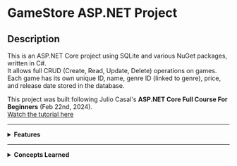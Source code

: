# GameStore ASP.NET Project

## Description
This is an ASP.NET Core project using SQLite and various NuGet packages, written in C#.  
It allows full CRUD (Create, Read, Update, Delete) operations on games.  
Each game has its own unique ID, name, genre ID (linked to genre), price, and release date stored in the database.

This project was built following Julio Casal's **ASP.NET Core Full Course For Beginners** (Feb 22nd, 2024).  
[Watch the tutorial here](https://www.youtube.com/watch?v=AhAxLiGC7Pc&t=587s&ab_channel=JulioCasal)

---

<details>
<summary><strong>Features</strong></summary>
  
- Full CRUD operations on games  
- Each game entity includes:  
  - Unique ID  
  - Name  
  - Genre ID and associated Genre  
  - Price  
  - Release Date  
- Genre management  
- SQLite database backend  
- RESTful API design  

<!-- Add your features description here -->

</details>

---

<details>
<summary><strong>Concepts Learned</strong></summary>

<details>
<summary><strong>REST API</strong></summary>

<!-- Add your REST API description, examples, images -->

</details>

<details>
<summary><strong>Data Transfer Objects (DTOs)</strong></summary>

<!-- Add your DTOs explanation -->

</details>

<details>
<summary><strong>CRUD Endpoints</strong></summary>

<!-- Add CRUD endpoints details -->

</details>

<details>
<summary><strong>Extension Methods</strong></summary>

<!-- Add explanation of extension methods -->

</details>

<details>
<summary><strong>Routing</strong></summary>

<!-- Add routing details -->

</details>

<details>
<summary><strong>Debugging and Handling Errors</strong></summary>

<!-- Add info about debugging and error handling -->

</details>

<details>
<summary><strong>Entity Framework Core</strong></summary>

<!-- Add EF Core description -->

</details>

<details>
<summary><strong>Data Model</strong></summary>

<!-- Add data model explanation -->

</details>

<details>
<summary><strong>Core Configuration System</strong></summary>

<!-- Add configuration system info -->

</details>

<details>
<summary><strong>Database Seeding</strong></summary>

<!-- Add seeding explanation -->

</details>

<details>
<summary><strong>Dependency Injection and Service Lifetimes</strong></summary>

<!-- Add DI and service lifetimes description -->

</details>

<details>
<summary><strong>Mapping Entities to DTOs</strong></summary>

<!-- Add mapping info -->

</details>

<details>
<summary><strong>Querying, Updating, and Deleting Entities</strong></summary>

<!-- Add querying and data modification details -->

</details>

<details>
<summary><strong>Asynchronous Programming Model</strong></summary>

<!-- Add async programming explanation -->

</details>

<details>
<summary><strong>API Integration with Frontend</strong></summary>

<!-- Add frontend API integration details -->

</details>

</details>

